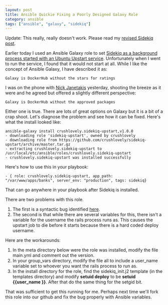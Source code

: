 ```yaml
---
layout: post
title: Ansible Quickie Fixing a Poorly Designed Galaxy Role
category: ansible
tags: ["ansible", "galaxy", "sidekiq"]
---
```

Update: This really, really doesn't work.  Please read my [revised Sidekiq post](https://fuzzygroup.github.io/blog/ansible/2016/10/13/ansible-tutorial-02-configuring-a-sidekiq-upstart-job-on-ubuntu-14-04.html).

Earlier today I used an Ansible Galaxy role to set [Sidekiq as a background process started with an Ubuntu Upstart service](https://github.com/crushlovely/ansible-sidekiq-upstart/).  Unfortunately when I went to run the service, I found that it would not start at all.  While I like the concept of Ansible Galaxy, I have described it as: 

    Galaxy is DockerHub without the stars for ratings
    
I was on the phone with [Nick Janetakis](http://nickjanetakis.com/) yesterday, shooting the breeze as it were and he agreed but offered a slightly different perspective:

    Galaxy is DockerHub without the approved packages
    
Either one is true.  There are lots of great options on Galaxy but it is a bit of a crap shoot.  Let's diagnose the problem and see how it can be fixed.  Here's what the install looked like:

    ansible-galaxy install crushlovely.sidekiq-upstart,v1.0.0
    - downloading role 'sidekiq-upstart', owned by crushlovely
    - downloading role from https://github.com/crushlovely/sidekiq-upstart/archive/master.tar.gz
    - extracting crushlovely.sidekiq-upstart to /usr/local/etc/ansible/roles/crushlovely.sidekiq-upstart
    - crushlovely.sidekiq-upstart was installed successfully

Here's how to use this in your playbook:

    - { role: crushlovely.sidekiq-upstart, app_path: "/var/www/apps/banks", server_env: "production", tags: sidekiq}
    
That can go anywhere in your playbook after Sidekiq is installed.  

There are two problems with this role.

1.  The first is a syntactic bug identified [here](https://github.com/crushlovely/ansible-sidekiq-upstart/issues/7).
2.  The second is that while there are several variables for this, there isn't a variable for the username the rails process runs as.  This causes the upstart job to die before it starts because there is a hard coded deploy username.
  
Here are the workarounds:

1.  In the meta directory below were the role was installed, modify the file main.yml and comment out the version.
2.  In your group_vars directory, modify the file all to include a user_name variable set to whoever you want the rails process to run as.
2.  In the install directory for the role, find the sidekiq_init.j2 template (in the templates directory) and modify **setuid deploy** to be **setuid {{user_name }}**.  After that do the same thing for the setgid bit.


That was sufficient to get this running for me.  Perhaps next time we'll fork this role into our github and fix the bug properly with Ansible variables.
